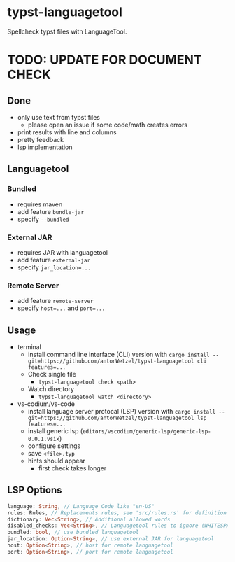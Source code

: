 # typst-languagetool

Spellcheck typst files with LanguageTool.

# TODO: UPDATE FOR DOCUMENT CHECK
 
## Done

- only use text from typst files
	- please open an issue if some code/math creates errors
- print results with line and columns
- pretty feedback
- lsp implementation

## Languagetool

### Bundled

- requires maven
- add feature `bundle-jar`
- specify `--bundled`

### External JAR

- requires JAR with languagetool
- add feature `external-jar`
- specify `jar_location=...`

### Remote Server

- add feature `remote-server`
- specify `host=...` and `port=...`

## Usage

- terminal
	- install command line interface (CLI) version with `cargo install --git=https://github.com/antonWetzel/typst-languagetool cli features=...`
	- Check single file
		- `typst-languagetool check <path>`
	- Watch directory
		- `typst-languagetool watch <directory>`
- vs-codium/vs-code
	- install language server protocal (LSP) version with `cargo install --git=https://github.com/antonWetzel/typst-languagetool lsp features=...`
	- install generic lsp (`editors/vscodium/generic-lsp/generic-lsp-0.0.1.vsix`)
	- configure settings
	- save `<file>.typ`
	- hints should appear
		- first check takes longer

## LSP Options

```rust
language: String, // Language Code like "en-US"
rules: Rules, // Replacements rules, see 'src/rules.rs' for definition
dictionary: Vec<String>, // Additional allowed words
disabled_checks: Vec<String>, // Languagetool rules to ignore (WHITESPACE_RULE, ...)
bundled: bool, // use bundled languagetool
jar_location: Option<String>, // use external JAR for languagetool
host: Option<String>, // host for remote languagetool
port: Option<String>, // port for remote languagetool
```